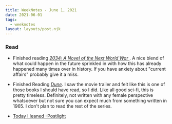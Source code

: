 ```yaml
---
title: WeekNotes - June 1, 2021
date: 2021-06-01
tags:
  - weeknotes 
layout: layouts/post.njk
---
```


### Read

- Finished reading [*2034: A Novel of the Next World War*
](https://www.goodreads.com/en/book/show/54211065-2034). A nice blend of what could happen in the future sprinkled in with how this has already happened many times over in history. If you have anxiety about "current affairs" probably give it a miss.

- Finished Reading [*Dune*](https://www.goodreads.com/book/show/44767458-dune). I saw the movie trailer and felt like this is one of those books I should have read, so I did. Like all good sci-fi, this is pretty timeless. Definitely, not written with any female perspective whatsoever but not sure you can expect much from something written in 1965. I don't plan to read the rest of the series. 

- [Today I leaned -Postlight ](https://postlight.com/insights/best-of-today-i-learned-in-2021-so-far?utm_source=Postlight+Newsletter&utm_campaign=6e6fab17ea-POSTLIGHT_NEWSLETTER_5_5_2021_16_53_COPY_01&utm_medium=email&utm_term=0_e2a2d77b7f-6e6fab17ea-177179785)